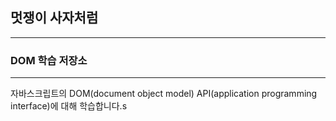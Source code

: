 ## 멋쟁이 사자처럼

---

### DOM 학습 저장소

---

자바스크립트의 DOM(document object model) API(application programming interface)에 대해 학습합니다.s

